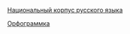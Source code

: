 [Национальный корпус русского языка](https://www.ruscorpora.ru)

[Орфограммка](https://orfogrammka.ru)

